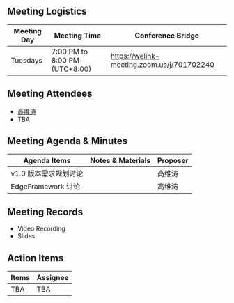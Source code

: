 ## Meeting Logistics

| Meeting Day  |  Meeting Time  | Conference Bridge  |
|---|---|---|
| Tuesdays  | 7:00 PM to 8:00 PM (UTC+8:00)   |  https://welink-meeting.zoom.us/j/701702240  |


## Meeting Attendees
- [高维涛](https://gitee.com/Gao_Victor)
- TBA

## Meeting Agenda & Minutes
|  Agenda Items  |  Notes & Materials   |  Proposer |
|---|---|---|
|  v1.0 版本需求规划讨论   |    | 高维涛 |
|  EdgeFramework 讨论   |     | 高维涛 |


## Meeting Records
- Video Recording
- Slides


## Action Items
|  Items | Assignee   |
|---|---|
| TBA  | TBA |